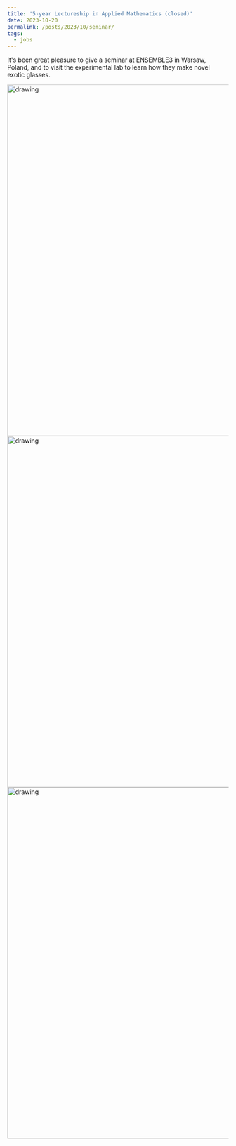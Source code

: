```yaml
---
title: '5-year Lectureship in Applied Mathematics (closed)'
date: 2023-10-20
permalink: /posts/2023/10/seminar/
tags:
  - jobs
---
```


It's been great pleasure to give a seminar at ENSEMBLE3 in Warsaw, Poland, and to visit the experimental lab to learn how they make novel exotic glasses.

<img src="https://elsentjhung.github.io/images/Warwaw-2023-1.jpg" alt="drawing" width="800"/>

<img src="https://elsentjhung.github.io/images/Warwaw-2023-2.jpg" alt="drawing" width="800"/>

<img src="https://elsentjhung.github.io/images/Warwaw-2023-3.jpg" alt="drawing" width="800"/>
